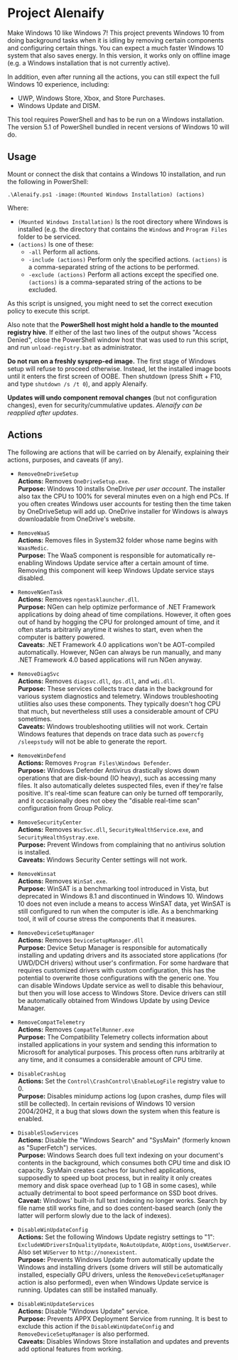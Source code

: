 # Project Alenaify

Make Windows 10 like Windows 7! This project prevents Windows 10 from doing background tasks when it is idling by removing certain components and configuring certain things. You can expect a much faster Windows 10 system that also saves energy. In this version, it works only on offline image (e.g. a Windows installation that is not currently active).

In addition, even after running all the actions, you can still expect the full Windows 10 experience, including:

- UWP, Windows Store, Xbox, and Store Purchases.
- Windows Update and DISM.

This tool requires PowerShell and has to be run on a Windows installation. The version 5.1 of PowerShell bundled in recent versions of Windows 10 will do.

## Usage

Mount or connect the disk that contains a Windows 10 installation, and run the following in PowerShell:

```
.\Alenaify.ps1 -image:(Mounted Windows Installation) (actions)
```

Where:

- `(Mounted Windows Installation)`
  Is the root directory where Windows is installed (e.g. the directory that contains the `Windows` and `Program Files` folder to be serviced.
- `(actions)`
  Is one of these:
  - `-all`
    Perform all actions.
  - `-include (actions)`
    Perform only the specified actions. `(actions)` is a comma-separated string of the actions to be performed.
  - `-exclude (actions)`
    Perform all actions except the specified one. `(actions)` is a comma-separated string of the actions to be excluded.

As this script is unsigned, you might need to set the correct execution policy to execute this script.

Also note that the **PowerShell host might hold a handle to the mounted registry hive**. If either of the last two lines of the output shows "Access Denied", close the PowerShell window host that was used to run this script, and run `unload-registry.bat` as administrator.

**Do not run on a freshly sysprep-ed image.**
The first stage of Windows setup will refuse to proceed otherwise. Instead, let the installed image boots until it enters the first screen of OOBE. Then shutdown (press Shift + F10, and type `shutdown /s /t 0`), and apply Alenaify.

**Updates will undo component removal changes** (but not configuration changes), even for security/cummulative updates. *Alenaify can be reapplied after updates*.

## Actions

The following are actions that will be carried on by Alenaify, explaining their actions, purposes, and caveats (if any).

- `RemoveOneDriveSetup`  
  **Actions:** Removes `OneDriveSetup.exe`.  
  **Purpose:** Windows 10 installs OneDrive *per user account*. The installer also tax the CPU to 100% for several minutes even on a high end PCs. If you often creates Windows user accounts for testing then the time taken by OneDriveSetup will add up. OneDrive installer for Windows is always downloadable from OneDrive's website.

- `RemoveWaaS`  
  **Actions:** Removes files in System32 folder whose name begins with `WaasMedic`.  
  **Purpose:** The WaaS component is responsible for automatically re-enabling Windows Update service after a certain amount of time. Removing this component will keep Windows Update service stays disabled.

- `RemoveNGenTask`  
  **Actions:** Removes `ngentasklauncher.dll`.  
  **Purpose:** NGen can help optimize performance of .NET Framework applications by doing ahead of time compilations. However, it often goes out of hand by hogging the CPU for prolonged amount of time, and it often starts arbitrarily anytime it wishes to start, even when the computer is battery powered.  
  **Caveats:** .NET Framework 4.0 applications won't be AOT-compiled automatically. However, NGen can always be run manually, and many .NET Framework 4.0 based applications will run NGen anyway.

- `RemoveDiagSvc`  
  **Actions:** Removes `diagsvc.dll`, `dps.dll`, and `wdi.dll`.  
  **Purpose:** These services collects trace data in the background for various system diagnostics and telemetry. Windows troubleshooting utilities also uses these components. They typically doesn't hog CPU that much, but nevertheless still uses a considerable amount of CPU sometimes.  
  **Caveats:** Windows troubleshooting utilities will not work. Certain Windows features that depends on trace data such as `powercfg /sleepstudy` will not be able to generate the report.

- `RemoveWinDefend`  
  **Actions:** Removes `Program Files\Windows Defender`.  
  **Purpose:** Windows Defender Antivirus drastically slows down operations that are disk-bound (IO heavy), such as accessing many files. It also automatically deletes suspected files, even if they're false positive. It's real-time scan feature can only be turned off temporarily, and it occasionally does not obey the "disable real-time scan" configuration from Group Policy.

- `RemoveSecurityCenter`  
  **Actions:** Removes `WscSvc.dll`, `SecurityHealthService.exe`, and `SecurityHealthSystray.exe`.  
  **Purpose:** Prevent Windows from complaining that no antivirus solution is installed.  
  **Caveats:** Windows Security Center settings will not work.

- `RemoveWinsat`  
  **Actions:** Removes `WinSat.exe`.  
  **Purpose:** WinSAT is a benchmarking tool introduced in Vista, but deprecated in Windows 8.1 and discontinued in Windows 10. Windows 10 does not even include a means to access WinSAT data, yet WinSAT is still configured to run when the computer is idle. As a benchmarking tool, it will of course stress the components that it measures.

- `RemoveDeviceSetupManager`  
  **Actions:** Removes `DeviceSetupManager.dll`  
  **Purpose:** Device Setup Manager is responsible for automatically installing and updating drivers and its associated store applications (for UWD/DCH drivers) without user's confirmation. For some hardware that requires customized drivers with custom configuration, this has the potential to overwrite those configurations with the generic one. You can disable Windows Update service as well to disable this behaviour, but then you will lose access to Windows Store. Device drivers can still be automatically obtained from Windows Update by using Device Manager.

- `RemoveCompatTelemetry`  
  **Actions:** Removes `CompatTelRunner.exe`  
  **Purpose:** The Compatibility Telemetry collects information about installed applications in your system and sending this information to Microsoft for analytical purposes. This process often runs arbitrarily at any time, and it consumes a considerable amount of CPU time.

- `DisableCrashLog`  
  **Actions:** Set the `Control\CrashControl\EnableLogFile` registry value to 0.  
  **Purpose:** Disables minidump actions log (upon crashes, dump files will still be collected). In certain revisions of Windows 10 version 2004/20H2, it a bug that slows down the system when this feature is enabled.

- `DisableSlowServices`  
  **Actions:** Disable the "Windows Search" and "SysMain" (formerly known as "SuperFetch") services.  
  **Purpose:** Windows Search does full text indexing on your document's contents in the background, which consumes both CPU time and disk IO capacity. SysMain creates caches for launched applications, supposedly to speed up boot process, but in reality it only creates memory and disk space overhead (up to 1 GB in some cases), while actually detrimental to boot speed performance on SSD boot drives.  
  **Caveat:** Windows' built-in full text indexing no longer works. Search by file name still works fine, and so does content-based search (only the latter will perform slowly due to the lack of indexes).

- `DisableWinUpdateConfig`  
  **Actions:** Set the following Windows Update registry settings to "1": `ExcludeWUDriversInQualityUpdate`, `NoAutoUpdate`, `AUOptions`, `UseWUServer`. Also set `WUServer` to `http://nonexistent`.  
  **Purpose:** Prevents Windows Update from automatically update the Windows and installing drivers (some drivers will still be automatically installed, especially GPU drivers, unless the `RemoveDeviceSetupManager` action is also performed), even when Windows Update service is running. Updates can still be installed manually.

- `DisableWinUpdateServices`  
  **Actions:** Disable "Windows Update" service.  
  **Purpose:** Prevents APPX Deployment Service from running. It is best to exclude this action if the `DisableWinUpdateConfig` and `RemoveDeviceSetupManager` is also performed.  
  **Caveats:** Disables Windows Store installation and updates and prevents add optional features from working.